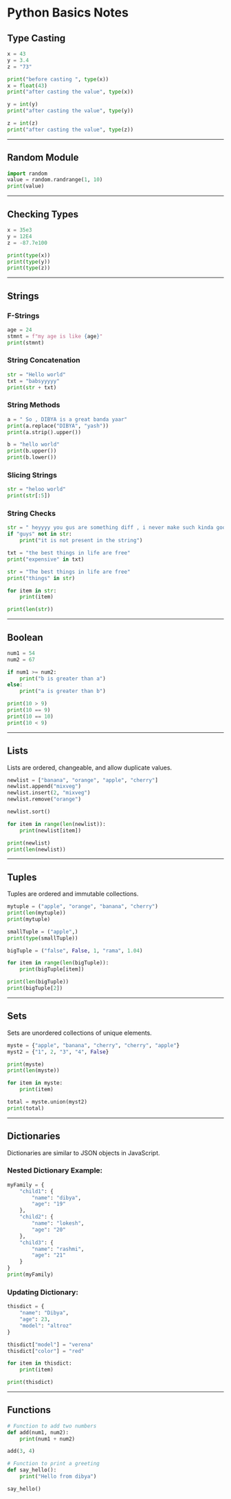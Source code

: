 # Python Basics Notes

## Type Casting

```python
x = 43
y = 3.4
z = "73"

print("before casting ", type(x))
x = float(43)
print("after casting the value", type(x))

y = int(y)
print("after casting the value", type(y))

z = int(z)
print("after casting the value", type(z))
```

---

## Random Module

```python
import random
value = random.randrange(1, 10)
print(value)
```

---

## Checking Types

```python
x = 35e3
y = 12E4
z = -87.7e100

print(type(x))
print(type(y))
print(type(z))
```

---

## Strings

### F-Strings

```python
age = 24
stmnt = f"my age is like {age}"
print(stmnt)
```

### String Concatenation

```python
str = "Hello world"
txt = "babsyyyyy"
print(str + txt)
```

### String Methods

```python
a = " So , DIBYA is a great banda yaar"
print(a.replace("DIBYA", "yash"))
print(a.strip().upper())

b = "hello world"
print(b.upper())
print(b.lower())
```

### Slicing Strings

```python
str = "heloo world"
print(str[:5])
```

### String Checks

```python
str = " heyyyy you gus are something diff , i never make such kinda good friends"
if "guys" not in str:
    print("it is not present in the string")

txt = "the best things in life are free"
print("expensive" in txt)

str = "The best things in life are free"
print("things" in str)

for item in str:
    print(item)

print(len(str))
```

---

## Boolean

```python
num1 = 54
num2 = 67

if num1 >= num2:
    print("b is greater than a")
else:
    print("a is greater than b")

print(10 > 9)
print(10 == 9)
print(10 == 10)
print(10 < 9)
```

---

## Lists

Lists are ordered, changeable, and allow duplicate values.

```python
newlist = ["banana", "orange", "apple", "cherry"]
newlist.append("mixveg")
newlist.insert(2, "mixveg")
newlist.remove("orange")

newlist.sort()

for item in range(len(newlist)):
    print(newlist[item])

print(newlist)
print(len(newlist))
```

---

## Tuples

Tuples are ordered and immutable collections.

```python
mytuple = ("apple", "orange", "banana", "cherry")
print(len(mytuple))
print(mytuple)

smallTuple = ("apple",)
print(type(smallTuple))

bigTuple = ("false", False, 1, "rama", 1.04)

for item in range(len(bigTuple)):
    print(bigTuple[item])

print(len(bigTuple))
print(bigTuple[2])
```

---

## Sets

Sets are unordered collections of unique elements.

```python
myste = {"apple", "banana", "cherry", "cherry", "apple"}
myst2 = {"1", 2, "3", "4", False}

print(myste)
print(len(myste))

for item in myste:
    print(item)

total = myste.union(myst2)
print(total)
```

---

## Dictionaries

Dictionaries are similar to JSON objects in JavaScript.

### Nested Dictionary Example:

```python
myFamily = {
    "child1": {
        "name": "dibya",
        "age": "19"
    },
    "child2": {
        "name": "lokesh",
        "age": "20"
    },
    "child3": {
        "name": "rashmi",
        "age": "21"
    }
}
print(myFamily)
```

### Updating Dictionary:

```python
thisdict = {
    "name": "Dibya",
    "age": 23,
    "model": "altroz"
}

thisdict["model"] = "verena"
thisdict["color"] = "red"

for item in thisdict:
    print(item)

print(thisdict)
```

---

## Functions

```python
# Function to add two numbers
def add(num1, num2):
    print(num1 + num2)

add(3, 4)

# Function to print a greeting
def say_hello():
    print("Hello from dibya")

say_hello()
```

